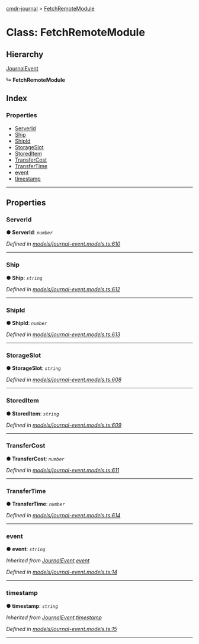 [cmdr-journal](../README.md) > [FetchRemoteModule](../classes/fetchremotemodule.md)



# Class: FetchRemoteModule

## Hierarchy


 [JournalEvent](journalevent.md)

**↳ FetchRemoteModule**







## Index

### Properties

* [ServerId](fetchremotemodule.md#serverid)
* [Ship](fetchremotemodule.md#ship)
* [ShipId](fetchremotemodule.md#shipid)
* [StorageSlot](fetchremotemodule.md#storageslot)
* [StoredItem](fetchremotemodule.md#storeditem)
* [TransferCost](fetchremotemodule.md#transfercost)
* [TransferTime](fetchremotemodule.md#transfertime)
* [event](fetchremotemodule.md#event)
* [timestamp](fetchremotemodule.md#timestamp)



---
## Properties
<a id="serverid"></a>

###  ServerId

**●  ServerId**:  *`number`* 

*Defined in [models/journal-event.models.ts:610](https://github.com/chrisbruford/cmdr-journal/blob/5b08b7d/src/models/journal-event.models.ts#L610)*





___

<a id="ship"></a>

###  Ship

**●  Ship**:  *`string`* 

*Defined in [models/journal-event.models.ts:612](https://github.com/chrisbruford/cmdr-journal/blob/5b08b7d/src/models/journal-event.models.ts#L612)*





___

<a id="shipid"></a>

###  ShipId

**●  ShipId**:  *`number`* 

*Defined in [models/journal-event.models.ts:613](https://github.com/chrisbruford/cmdr-journal/blob/5b08b7d/src/models/journal-event.models.ts#L613)*





___

<a id="storageslot"></a>

###  StorageSlot

**●  StorageSlot**:  *`string`* 

*Defined in [models/journal-event.models.ts:608](https://github.com/chrisbruford/cmdr-journal/blob/5b08b7d/src/models/journal-event.models.ts#L608)*





___

<a id="storeditem"></a>

###  StoredItem

**●  StoredItem**:  *`string`* 

*Defined in [models/journal-event.models.ts:609](https://github.com/chrisbruford/cmdr-journal/blob/5b08b7d/src/models/journal-event.models.ts#L609)*





___

<a id="transfercost"></a>

###  TransferCost

**●  TransferCost**:  *`number`* 

*Defined in [models/journal-event.models.ts:611](https://github.com/chrisbruford/cmdr-journal/blob/5b08b7d/src/models/journal-event.models.ts#L611)*





___

<a id="transfertime"></a>

###  TransferTime

**●  TransferTime**:  *`number`* 

*Defined in [models/journal-event.models.ts:614](https://github.com/chrisbruford/cmdr-journal/blob/5b08b7d/src/models/journal-event.models.ts#L614)*





___

<a id="event"></a>

###  event

**●  event**:  *`string`* 

*Inherited from [JournalEvent](journalevent.md).[event](journalevent.md#event)*

*Defined in [models/journal-event.models.ts:14](https://github.com/chrisbruford/cmdr-journal/blob/5b08b7d/src/models/journal-event.models.ts#L14)*





___

<a id="timestamp"></a>

###  timestamp

**●  timestamp**:  *`string`* 

*Inherited from [JournalEvent](journalevent.md).[timestamp](journalevent.md#timestamp)*

*Defined in [models/journal-event.models.ts:15](https://github.com/chrisbruford/cmdr-journal/blob/5b08b7d/src/models/journal-event.models.ts#L15)*





___


